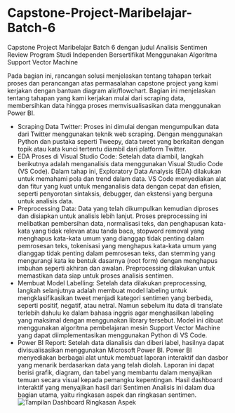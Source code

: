 # Capstone-Project-Maribelajar-Batch-6
Capstone Project Maribelajar Batch 6 dengan judul Analisis Sentimen Review Program Studi Independen Bersertifikat Menggunakan Algoritma Support Vector Machine

Pada bagian ini, rancangan solusi menjelaskan tentang tahapan terkait proses dan perancangan atas permasalahan capstone project yang kami kerjakan dengan bantuan diagram alir/flowchart. Bagian ini menjelaskan tentang tahapan yang kami kerjakan mulai dari scraping data, membersihkan data hingga proses memvisualisasikan data menggunakan Power BI.

- Scraping Data Twitter: Proses ini dimulai dengan mengumpulkan data dari Twitter menggunakan teknik web scraping. Dengan menggunakan Python dan pustaka seperti Tweepy, data tweet yang berkaitan dengan topik atau kata kunci tertentu diambil dari platform Twitter.
- EDA Proses di Visual Studio Code: Setelah data diambil, langkah berikutnya adalah menganalisis data menggunakan Visual Studio Code (VS Code). Dalam tahap ini, Exploratory Data Analysis (EDA) dilakukan untuk memahami pola dan trend dalam data. VS Code menyediakan alat dan fitur yang kuat untuk menganalisis data dengan cepat dan efisien, seperti penyorotan sintaksis, debugger, dan ekstensi yang berguna untuk analisis data.
- Preprocessing Data: Data yang telah dikumpulkan kemudian diproses dan disiapkan untuk analisis lebih lanjut. Proses preprocessing ini melibatkan pembersihan data, normalisasi teks, dan penghapusan kata-kata yang tidak relevan atau tanda baca, stopword removal yang menghapus kata-kata umum yang dianggap tidak penting dalam pemrosesan teks, tokenisasi yang menghapus kata-kata umum yang dianggap tidak penting dalam pemrosesan teks, dan stemming yang mengurangi kata ke bentuk dasarnya (root form) dengan menghapus imbuhan seperti akhiran dan awalan. Preprocessing dilakukan untuk memastikan data siap untuk proses analisis sentimen.
- Membuat Model Labelling: Setelah data dilakukan preprocessing, langkah selanjutnya adalah membuat model labeling untuk mengklasifikasikan tweet menjadi kategori sentimen yang berbeda, seperti positif, negatif, atau netral. Namun sebelum itu data di translate terlebih dahulu ke dalam bahasa inggris agar menghasilkan labeling yang maksimal dengan menggunakan library tersebut. Model ini dibuat menggunakan algoritma pembelajaran mesin Support Vector Machine yang dapat diimplementasikan menggunakan Python di VS Code.
- Power BI Report: Setelah data dianalisis dan diberi label, hasilnya dapat divisualisasikan menggunakan Microsoft Power BI. Power BI menyediakan berbagai alat untuk membuat laporan interaktif dan dasbor yang menarik berdasarkan data yang telah diolah. Laporan ini dapat berisi grafik, diagram, dan tabel yang membantu dalam menyajikan temuan secara visual kepada pemangku kepentingan. Hasil  dashboard interaktif yang menyajikan hasil dari Sentimen Analisis ini dalam dua bagian utama, yaitu ringkasan aspek dan ringkasan sentimen.
![Tampilan Dashboard Ringkasan Aspek](./images/dashboard-ringkasan-aspek.png)

